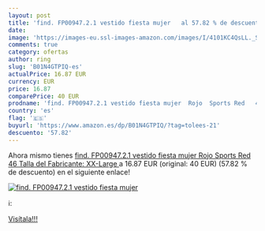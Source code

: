 ```yaml
---
layout: post
title: 'find. FP00947.2.1 vestido fiesta mujer   al 57.82 % de descuento'
date: 
image: 'https://images-eu.ssl-images-amazon.com/images/I/4101KC4QsLL._SL200_.jpg'
comments: true
category: ofertas
author: ring
slug: 'B01N4GTPIQ-es'
actualPrice: 16.87 EUR
currency: EUR
price: 16.87
comparePrice: 40 EUR
prodname: 'find. FP00947.2.1 vestido fiesta mujer  Rojo  Sports Red   46  Talla del Fabricante: XX-Large '
country: 'es'
flag: '🇪🇸'
buyurl: 'https://www.amazon.es/dp/B01N4GTPIQ/?tag=tolees-21'
descuento: '57.82'
---
```


Ahora mismo tienes [find. FP00947.2.1 vestido fiesta mujer  Rojo  Sports Red   46  Talla del Fabricante: XX-Large ](https://www.amazon.es/dp/B01N4GTPIQ/?tag=tolees-21) a 16.87 EUR (original: 40 EUR) (57.82 %  de descuento) en el siguiente enlace!

[![find. FP00947.2.1 vestido fiesta mujer  ](https://images-eu.ssl-images-amazon.com/images/I/4101KC4QsLL._SL200_.jpg)](https://www.amazon.es/dp/B01N4GTPIQ/?tag=tolees-21)

ℹ️:


[Visítala!!!](https://www.amazon.es/dp/B01N4GTPIQ/?tag=tolees-21)
